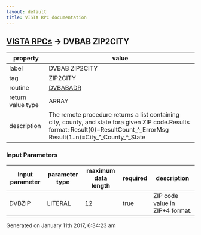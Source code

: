 ```yaml
---
layout: default
title: VISTA RPC documentation
---
```




## [VISTA RPCs](TableOfContent.md) &#8594; DVBAB ZIP2CITY 

 property | value 
--- | --- 
 label | DVBAB ZIP2CITY
 tag | ZIP2CITY
 routine | [DVBABADR](http://code.osehra.org/dox/Routine_DVBABADR_source.html)
 return value type | ARRAY
 description | The remote procedure returns a list containing city, county, and state fora given ZIP code.Results format:  Result(0)=ResultCount_\^\_ErrorMsg                 Result(1..n)=City_\^\_County_\^\_State

### Input Parameters

| input parameter | parameter type | maximum data length | required | description | 
| --- | --- | --- | --- | --- | 
| DVBZIP | LITERAL | 12 | true | ZIP code value in ZIP+4 format. | 




Generated on January 11th 2017, 6:34:23 am